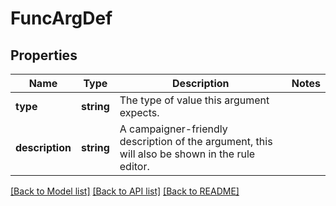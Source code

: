# FuncArgDef

## Properties
Name | Type | Description | Notes
------------ | ------------- | ------------- | -------------
**type** | **string** | The type of value this argument expects. | 
**description** | **string** | A campaigner-friendly description of the argument, this will also be shown in the rule editor. | 

[[Back to Model list]](../README.md#documentation-for-models) [[Back to API list]](../README.md#documentation-for-api-endpoints) [[Back to README]](../README.md)


